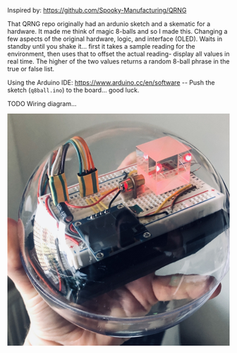 Inspired by: https://github.com/Spooky-Manufacturing/QRNG

That QRNG repo originally had an ardunio sketch and a skematic for a hardware. It made me think of magic 8-balls and so I made this. Changing a few aspects of the original hardware, logic, and interface (OLED). Waits in standby until you shake it... first it takes a sample reading for the environment, then uses that to offset the actual reading- display all values in real time. The higher of the two values returns a random 8-ball phrase in the true or false list.

Using the Arduino IDE: https://www.arduino.cc/en/software -- Push the sketch (`q8ball.ino`) to the board... good luck.

TODO Wiring diagram...

![photo](/assets/photo.jpg)